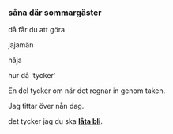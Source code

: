 ### såna där sommargäster

då får du att göra

jajamän

nåja

hur då 'tycker'

En del tycker om när det regnar in genom taken.

Jag tittar över nån dag.

det tycker jag du ska **[låta bli](https://en.wiktionary.org/wiki/l%C3%A5ta_bli#Verb)**.

 
<!--stackedit_data:
eyJoaXN0b3J5IjpbLTY2ODk3NjYxNCwxNTYyNjM1MDk4LC0xNz
gwNTU2OTE3LDE5OTg3MDk0MDEsLTg4NTUxNjM3NF19
-->